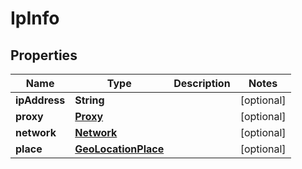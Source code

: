 
# IpInfo

## Properties
Name | Type | Description | Notes
------------ | ------------- | ------------- | -------------
**ipAddress** | **String** |  |  [optional]
**proxy** | [**Proxy**](Proxy.md) |  |  [optional]
**network** | [**Network**](Network.md) |  |  [optional]
**place** | [**GeoLocationPlace**](GeoLocationPlace.md) |  |  [optional]




